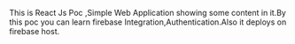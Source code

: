 This is React Js Poc ,Simple Web Application showing some content in it.By this poc you can learn firebase Integration,Authentication.Also it deploys on firebase host.
